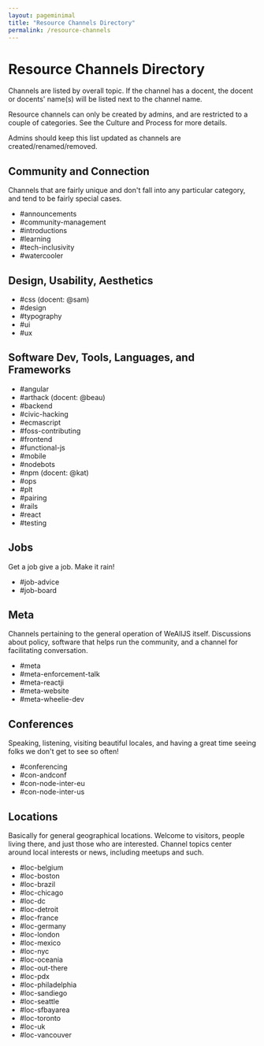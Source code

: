 ```yaml
---
layout: pageminimal
title: "Resource Channels Directory"
permalink: /resource-channels
---
```


# Resource Channels Directory

Channels are listed by overall topic. If the channel has a docent, the docent or docents' name(s) will be listed next to the channel name.

Resource channels can only be created by admins, and are restricted to a couple of categories. See the Culture and Process for more details.

Admins should keep this list updated as channels are created/renamed/removed.

<div class="bordered-divider bordered-bottom"></div>

## Community and Connection

Channels that are fairly unique and don't fall into any particular category, and tend to be fairly special cases.

   * #announcements
   * #community-management
   * #introductions
   * #learning
   * #tech-inclusivity
   * #watercooler

<div class="bordered-divider bordered-bottom"></div>

## Design, Usability, Aesthetics

   * #css (docent: @sam)
   * #design
   * #typography
   * #ui
   * #ux

<div class="bordered-divider bordered-bottom"></div>

## Software Dev, Tools, Languages, and Frameworks

   * #angular
   * #arthack (docent: @beau)
   * #backend
   * #civic-hacking
   * #ecmascript
   * #foss-contributing
   * #frontend
   * #functional-js
   * #mobile
   * #nodebots
   * #npm (docent: @kat)
   * #ops
   * #plt
   * #pairing
   * #rails
   * #react
   * #testing

<div class="bordered-divider bordered-bottom"></div>

## Jobs

Get a job give a job. Make it rain!

   * #job-advice
   * #job-board

<div class="bordered-divider bordered-bottom"></div>

## Meta

Channels pertaining to the general operation of WeAllJS itself. Discussions about policy, software that helps run the community, and a channel for facilitating conversation.

   * #meta
   * #meta-enforcement-talk
   * #meta-reactji
   * #meta-website
   * #meta-wheelie-dev

<div class="bordered-divider bordered-bottom"></div>

## Conferences

Speaking, listening, visiting beautiful locales, and having a great time seeing folks we don't get to see so often!

   * #conferencing
   * #con-andconf
   * #con-node-inter-eu
   * #con-node-inter-us

<div class="bordered-divider bordered-bottom"></div>

## Locations

Basically for general geographical locations. Welcome to visitors, people living there, and just those who are interested. Channel topics center around local interests or news, including meetups and such.

   * #loc-belgium
   * #loc-boston
   * #loc-brazil
   * #loc-chicago
   * #loc-dc
   * #loc-detroit
   * #loc-france
   * #loc-germany
   * #loc-london
   * #loc-mexico
   * #loc-nyc
   * #loc-oceania
   * #loc-out-there
   * #loc-pdx
   * #loc-philadelphia
   * #loc-sandiego
   * #loc-seattle
   * #loc-sfbayarea
   * #loc-toronto
   * #loc-uk
   * #loc-vancouver